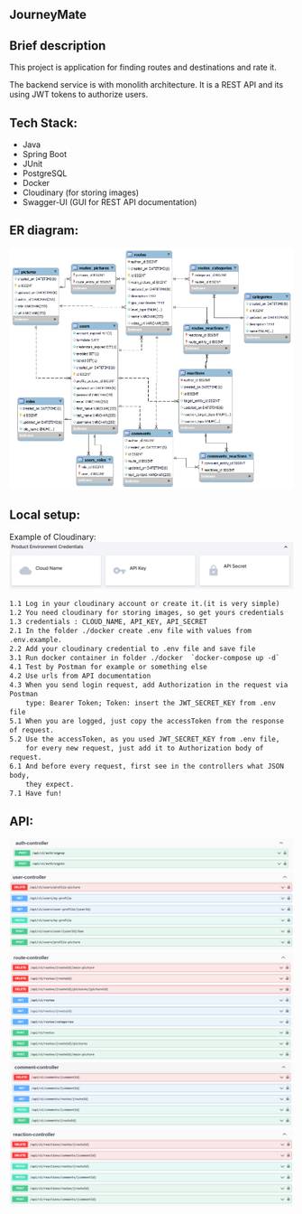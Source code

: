 ﻿<h2>JourneyMate</h2>
<h2>Brief description</h2>
 <p>This project is application for finding routes and destinations and rate it.</p>
 <p>The backend service is with monolith architecture. It is a REST API and its using JWT tokens to authorize users.</p>
 
 <h2>Tech Stack:</h2>
<ul>
 <li>Java</li>
 <li>Spring Boot</li>
 <li>JUnit</li>
 <li>PostgreSQL</li>
 <li>Docker</li>
 <li>Cloudinary (for storing images)</li>
 <li>Swagger-UI (GUI for REST API documentation)</li>
</ul>

<h2>ER diagram:</h2>
<img src="./readme-images/journeymate_er.png" alt="Journeymate ER diagram">

## Local setup:
Example of Cloudinary:
<img src="./readme-images/cloudinary-example.png" alt="cloudinary-example">
```
1.1 Log in your cloudinary account or create it.(it is very simple)
1.2 You need cloudinary for storing images, so get yours credentials
1.3 credentials : CLOUD_NAME, API_KEY, API_SECRET
2.1 In the folder ./docker create .env file with values from .env.example.
2.2 Add your cloudinary credential to .env file and save file 
3.1 Run docker container in folder ./docker  `docker-compose up -d`
4.1 Test by Postman for example or something else
4.2 Use urls from API documentation
4.3 When you send login request, add Authorization in the request via Postman
    type: Bearer Token; Token: insert the JWT_SECRET_KEY from .env file
5.1 When you are logged, just copy the accessToken from the response of request.
5.2 Use the accessToken, as you used JWT_SECRET_KEY from .env file,
    for every new request, just add it to Authorization body of request.
6.1 And before every request, first see in the controllers what JSON body,
    they expect. 
7.1 Have fun!

```

<h2>API:</h2>
<img src="./readme-images/AuthController.png" alt="Journeymate API">
<img src="./readme-images/UserController.png" alt="Journeymate API">
<img src="./readme-images/RouteController.png" alt="Journeymate API">
<img src="./readme-images/CommentController.png" alt="Journeymate API">
<img src="./readme-images/ReactionController.png" alt="Journeymate API">
